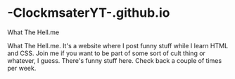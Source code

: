 # -ClockmsaterYT-.github.io
What The Hell.me

What The Hell.me. It's a website where I post funny stuff while I learn HTML and CSS. Join me if you want to be part of some sort of cult thing or whatever, I guess. There's funny stuff here. Check back a couple of times per week.
